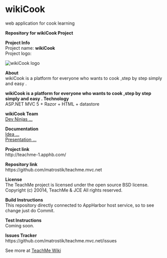 # wikiCook
web application for cook learning 

<p><b>Repository for wikiCook Project</b></p>
<p>
<b>Project Info</b><br>
Project name: <b>wikiCook</b><br>
Project logo:<br>
</p>

![wikiCook logo](http://upng.co.il/uploads/4eb14c5367129ee22e74c863b7b7aaa3.png)

<p>
<b>About</b><br>
wikiCook is a platform for everyone who wants to cook ,step by step simply and easy .
</p>

<p>
<b>wikiCook is a platform for everyone who wants to cook ,step by step simply and easy . Technology</b><br>
ASP.NET MVC 5 + Razor + HTML + datastore <br>
</p>


<b>wikiCook Team</b><br>
[Dev Ninjas ...](https://github.com/matrostik/teachme.mvc.net/wiki/Team)
<br>

<b>Documentation</b><br>
[Idea ...](https://onedrive.live.com/view.aspx?cid=0094C30C270D9ABF&resid=94C30C270D9ABF%21148&app=Word&authkey=%21AJ04l3zj1czGrIo&wdo=1)<br>
[Presentation ...](https://onedrive.live.com/view.aspx?cid=0094C30C270D9ABF&resid=94C30C270D9ABF%21149&app=PowerPoint&authkey=%21AJ04l3zj1czGrIo&wdo=1)

<p>
<b>Project link</b><br>
http://teachme-1.apphb.com/
</p>

<p>
<b>Repository link</b><br>
https://github.com/matrostik/teachme.mvc.net
</p>

<p>
<b>License</b><br>
The TeachMe project is licensed under the open source BSD license.<br>
Copyright (c) 20014, TeachMe & JCE 
All rights reserved.
</p>

<p>
<b>Build Instructions</b><br>
This repository directly connected to AppHarbor host service, so to see change just do Commit.
</p>

<p>
<b>Test Instructions</b><br>
Coming soon.
</p>

<p>
<b>Issues Tracker</b><br>
https://github.com/matrostik/teachme.mvc.net/issues
</p>


See more at [TeachMe Wiki](https://github.com/matrostik/teachme.mvc.net/wiki)


